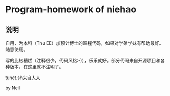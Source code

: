 Program-homework of niehao
====================
说明
----
自用，为本科（Thu EE）加预计博士的课程代码，如果对学弟学妹有帮助最好。随意使用。

写的比较糟糕（注释很少，代码风格:-)），乐乐就好。部分代码来自开源项目和各种版本，在这里就不注明了。

tunet.sh来自[人人](http://blog.renren.com/share/556369794/17874911315)

by Neil
